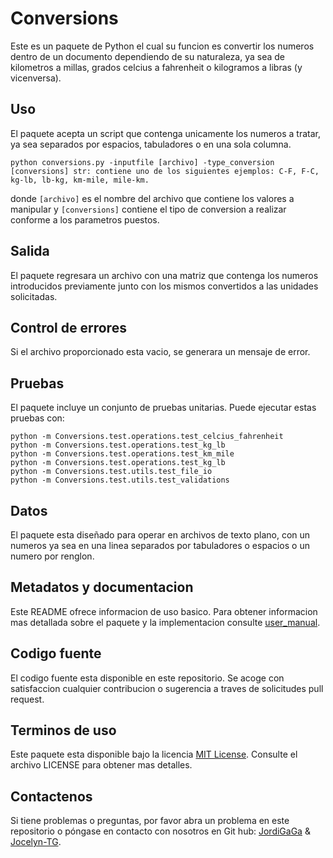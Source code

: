 # Conversions

Este es un paquete de Python el cual su funcion es convertir los numeros dentro de un documento dependiendo de su naturaleza,
ya sea de kilometros a millas, grados celcius a fahrenheit o kilogramos a libras (y vicenversa).

## Uso

El paquete acepta un script que contenga unicamente los numeros a tratar, ya sea separados por espacios, tabuladores o en una 
sola columna.

```
python conversions.py -inputfile [archivo] -type_conversion [conversions] str: contiene uno de los siguientes ejemplos: C-F, F-C, kg-lb, lb-kg, km-mile, mile-km.
```

donde `[archivo]` es el nombre del archivo que contiene los valores a manipular y `[conversions]` contiene el tipo de conversion a realizar conforme a los parametros puestos.

## Salida

El paquete regresara un archivo con una matriz que contenga los numeros introducidos previamente junto con los mismos convertidos a las unidades solicitadas.

## Control de errores

Si el archivo proporcionado esta vacio, se generara un mensaje de error.

## Pruebas

El paquete incluye un conjunto de pruebas unitarias. Puede ejecutar estas pruebas con:

```
python -m Conversions.test.operations.test_celcius_fahrenheit
python -m Conversions.test.operations.test_kg_lb
python -m Conversions.test.operations.test_km_mile
python -m Conversions.test.operations.test_kg_lb
python -m Conversions.test.utils.test_file_io
python -m Conversions.test.utils.test_validations
```

## Datos

El paquete esta diseñado para operar en archivos de texto plano, con un numeros ya sea en una linea separados por tabuladores o espacios o un numero por renglon. 

## Metadatos y documentacion

Este README ofrece informacion de uso basico. Para obtener informacion mas detallada sobre el paquete y la implementacion consulte [user_manual](https://github.com/JordiGaGa/pythhon-class/blob/main/Proyecto_python/Conversions/docs/user_manual).

## Codigo fuente

El codigo fuente esta disponible en este repositorio. Se acoge con satisfaccion cualquier contribucion o sugerencia a traves de solicitudes pull request.

## Terminos de uso

Este paquete esta disponible bajo la licencia [MIT License](https://github.com/JordiGaGa/pythhon-class/blob/main/Proyecto_python/LICENSE). Consulte el archivo LICENSE para obtener mas detalles.


## Contactenos

Si tiene problemas o preguntas, por favor abra un problema en este repositorio o póngase en contacto con nosotros en Git hub: [JordiGaGa](https://github.com/JordiGaGa) & [Jocelyn-TG](https://github.com/Jocelyn-TG).
